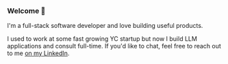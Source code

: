 ### Welcome 👋

I'm a full-stack software developer and love building useful products.

I used to work at some fast growing YC startup but now I build LLM applications and consult full-time. If you'd like to chat, feel free to reach out to me [on my LinkedIn](https://www.linkedin.com/in/haiphunghiem/).

